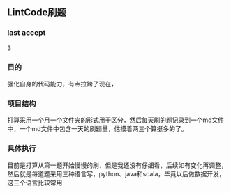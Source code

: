 ## LintCode刷题

### last accept

3

### 目的

强化自身的代码能力，有点拉跨了现在，

### 项目结构

打算采用一个月一个文件夹的形式用于区分，然后每天刷的题记录到一个md文件中，一个md文件中包含一天的刷题量，估摸着两三个算挺多的了。

### 具体执行

目前是打算从第一题开始慢慢的刷，但是我还没有仔细看，后续如有变化再调整，然后就是每道题采用三种语言写，python、java和scala，毕竟以后做数据开发，这三个语言比较常用